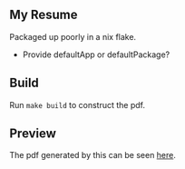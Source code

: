 ## My Resume

Packaged up poorly in a nix flake.

  * Provide defaultApp or defaultPackage?

## Build

Run `make build` to construct the pdf.


## Preview

The pdf generated by this can be seen [here](https://hosted.vranix.com/shaw-vrana-resume.pdf).
